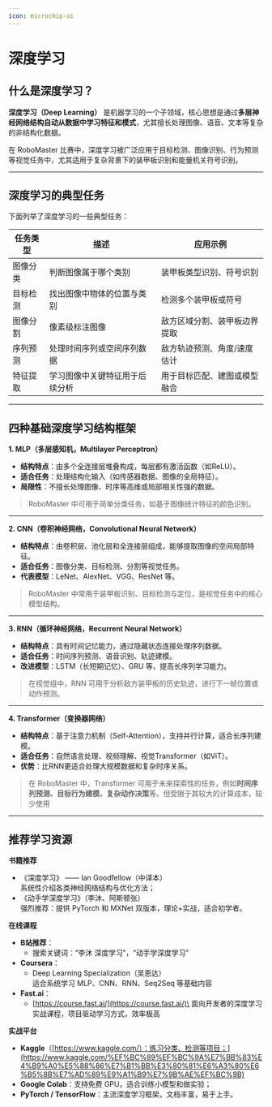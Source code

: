 ```yaml
---
icon: microchip-ai
---
```


# 深度学习

## 什么是深度学习？

**深度学习（Deep Learning）** 是机器学习的一个子领域，核心思想是通过**多层神经网络结构自动从数据中学习特征和模式**，尤其擅长处理图像、语音、文本等复杂的非结构化数据。

在 RoboMaster 比赛中，深度学习被广泛应用于目标检测、图像识别、行为预测等视觉任务中，尤其适用于复杂背景下的装甲板识别和能量机关符号识别。

***

## 深度学习的典型任务

下面列举了深度学习的一些典型任务：

| 任务类型 | 描述              | 应用示例           |
| ---- | --------------- | -------------- |
| 图像分类 | 判断图像属于哪个类别      | 装甲板类型识别、符号识别   |
| 目标检测 | 找出图像中物体的位置与类别   | 检测多个装甲板或符号     |
| 图像分割 | 像素级标注图像         | 敌方区域分割、装甲板边界提取 |
| 序列预测 | 处理时间序列或空间序列数据   | 敌方轨迹预测、角度/速度估计 |
| 特征提取 | 学习图像中关键特征用于后续分析 | 用于目标匹配、建图或模型融合 |

***

## 四种基础深度学习结构框架

**1. MLP（多层感知机，Multilayer Perceptron）**

* **结构特点**：由多个全连接层堆叠构成，每层都有激活函数（如ReLU）。
* **适合任务**：处理结构化输入（如传感器数据、图像的全局特征）。
* **局限性**：不擅长处理图像、时序等高维或局部相关性强的数据。

> RoboMaster 中可用于简单分类任务，如基于图像统计特征的颜色识别。

***

**2. CNN（卷积神经网络，Convolutional Neural Network）**

* **结构特点**：由卷积层、池化层和全连接层组成，能够提取图像的空间局部特征。
* **适合任务**：图像分类、目标检测、分割等视觉任务。
* **代表模型**：LeNet、AlexNet、VGG、ResNet 等。

> RoboMaster 中常用于装甲板识别、目标检测与定位，是视觉任务中的核心模型结构。

***

**3. RNN（循环神经网络，Recurrent Neural Network）**

* **结构特点**：具有时间记忆能力，通过隐藏状态连接处理序列数据。
* **适合任务**：时间序列预测、语音识别、轨迹建模。
* **改进模型**：LSTM（长短期记忆）、GRU 等，提高长序列学习能力。

> 在视觉组中，RNN 可用于分析敌方装甲板的历史轨迹，进行下一帧位置或动作预测。

***

**4. Transformer（变换器网络）**

* **结构特点**：基于注意力机制（Self-Attention），支持并行计算，适合长序列建模。
* **适合任务**：自然语言处理、视频理解、视觉Transformer（如ViT）。
* **优势**：比RNN更适合处理大规模数据和复杂时序关系。

> 在 RoboMaster 中，Transformer 可用于未来探索性的任务，例如**时间序列预测、目标行为建模、复杂动作决策**等。但受限于其较大的计算成本，较少使用

***

## 推荐学习资源

**书籍推荐**

* 《深度学习》 —— Ian Goodfellow（中译本）\
  系统性介绍各类神经网络结构与优化方法；
* 《动手学深度学习》（李沐、阿斯顿张）\
  强烈推荐：提供 PyTorch 和 MXNet 双版本，理论+实战，适合初学者。

**在线课程**

* **B站推荐**：
  * 搜索关键词：“李沐 深度学习”，“动手学深度学习”
* **Coursera**：
  * Deep Learning Specialization（吴恩达）\
    适合系统学习 MLP、CNN、RNN、Seq2Seq 等基础内容
* **Fast.ai**：
  * [https://course.fast.ai/](https://course.fast.ai/)\
    面向开发者的深度学习实战课程，项目驱动学习方式，效率极高

**实战平台**

* **Kaggle**（[https://www.kaggle.com/）：练习分类、检测等项目；](https://www.kaggle.com/%EF%BC%89%EF%BC%9A%E7%BB%83%E4%B9%A0%E5%88%86%E7%B1%BB%E3%80%81%E6%A3%80%E6%B5%8B%E7%AD%89%E9%A1%B9%E7%9B%AE%EF%BC%9B)
* **Google Colab**：支持免费 GPU，适合训练小模型和做实验；
* **PyTorch / TensorFlow**：主流深度学习框架，文档丰富，易于上手。

